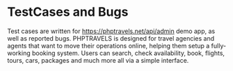 # TestCases and Bugs

Test cases are written for https://phptravels.net/api/admin demo app, as well as reported bugs. 
PHPTRAVELS is designed for travel agencies and agents that want to move their operations online, helping them setup a fully-working booking system. Users can search, check availability, book, flights, tours, cars, packages and much more all via a simple interface.
